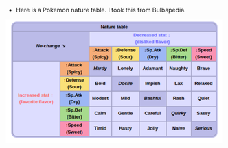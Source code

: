 * Here is a Pokemon nature table. I took this from Bulbapedia.

![./20161011-1404-cet-pokemon-nature-table-1.png](./20161011-1404-cet-pokemon-nature-table-1.png)